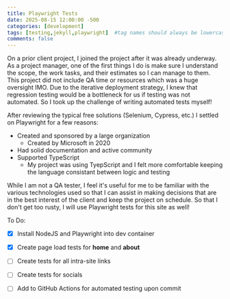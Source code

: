 ```yaml
---
title: Playwright Tests
date: 2025-08-15 12:00:00 -500
categories: [development]
tags: [testing,jekyll,playwright]  #tag names should always be lowercase
comments: false
---
```

On a prior client project, I joined the project after it was already underway. As a project manager, one of the first things I do is make sure I understand the scope, the work tasks, and their estimates so I can manage to them.  This project did not include QA time or resources which was a huge oversight IMO. Due to the iterative deployment strategy, I knew that regression testing would be a bottleneck for us if testing was not automated. So I took up the challenge of writing automated tests myself!

After reviewing the typical free solutions (Selenium, Cypress, etc.) I settled on Playwright for a few reasons:
* Created and sponsored by a large organization
  * Created by Microsoft in 2020
* Had solid documentation and active community
* Supported TypeScript
  * My project was using TyepScript and I felt more comfortable keeping the language consistant between logic and testing

While I am not a QA tester, I feel it's useful for me to be familiar with the various technologies used so that I can assist in making decisions that are in the best interest of the client and keep the project on schedule. So that I don't get too rusty, I will use Playwright tests for this site as well!

To Do:
- [x] Install NodeJS and Playwright into dev container
- [x] Create page load tests for **home** and **about**
- [ ] Create tests for all intra-site links
- [ ] Create tests for socials
- [ ] Add to GitHub Actions for automated testing upon commit

